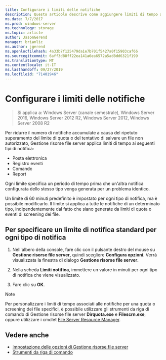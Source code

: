 ```yaml
---
title: Configurare i limiti delle notifiche
description: Questo articolo descrive come aggiungere limiti di tempo ai vari tipi di notifica
ms.date: 7/7/2017
ms.prod: windows-server
ms.technology: storage
ms.topic: article
author: JasonGerend
manager: brianlic
ms.author: jgerend
ms.openlocfilehash: 4a33b7f125479da1e7b701f5427a0f15903caf66
ms.sourcegitcommit: 6aff3d88ff22ea141a6ea6572a5ad8dd6321f199
ms.translationtype: MT
ms.contentlocale: it-IT
ms.lasthandoff: 09/27/2019
ms.locfileid: "71401946"
---
```

# <a name="configure-notification-limits"></a>Configurare i limiti delle notifiche

> Si applica a: Windows Server (canale semestrale), Windows Server 2016, Windows Server 2012 R2, Windows Server 2012, Windows Server 2008 R2

Per ridurre il numero di notifiche accumulate a causa del ripetuto superamento del limite di quota o del tentativo di salvare un file non autorizzato, Gestione risorse file server applica limiti di tempo ai seguenti tipi di notifica:

-   Posta elettronica
-   Registro eventi
-   Comando
-   Report

Ogni limite specifica un periodo di tempo prima che un'altra notifica configurata dello stesso tipo venga generata per un problema identico.

Un limite di 60 minuti predefinito è impostato per ogni tipo di notifica, ma è possibile modificarlo. Il limite si applica a tutte le notifiche di un determinato tipo, indipendentemente dal fatto che siano generate da limiti di quota o eventi di screening dei file.

## <a name="to-specify-a-standard-notification-limit-for-each-notification-type"></a>Per specificare un limite di notifica standard per ogni tipo di notifica

1.  Nell'albero della console, fare clic con il pulsante destro del mouse su **Gestione risorse file server**, quindi scegliere **Configura opzioni**. Verrà visualizzata la finestra di dialogo **Gestione risorse file server**.

2.  Nella scheda **Limiti notifica**, immettere un valore in minuti per ogni tipo di notifica che viene visualizzato.

3.  Fare clic su **OK**.

> [!Note]
> Per personalizzare i limiti di tempo associati alle notifiche per una quota o screening dei file specifici, è possibile utilizzare gli strumenti da riga di comando di Gestione risorse file server **Dirquota.exe** e **Filescrn.exe**, oppure utilizzare i cmdlet [File Server Resource Manager](https://technet.microsoft.com/itpro/powershell/windows/fileserverresourcemanager/fileserverresourcemanager).

## <a name="see-also"></a>Vedere anche

-   [Impostazione delle opzioni di Gestione risorse file server](setting-file-server-resource-manager-options.md)
-   [Strumenti da riga di comando](command-line-tools.md)